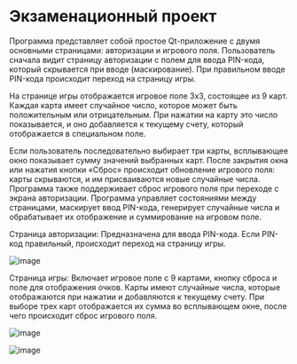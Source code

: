 # Экзаменационный проект

Программа представляет собой простое Qt-приложение с двумя основными страницами: авторизации и игрового поля. Пользователь сначала видит страницу авторизации с полем для ввода PIN-кода, который скрывается при вводе (маскирование). При правильном вводе PIN-кода происходит переход на страницу игры.

На странице игры отображается игровое поле 3x3, состоящее из 9 карт. Каждая карта имеет случайное число, которое может быть положительным или отрицательным. При нажатии на карту это число показывается, и оно добавляется к текущему счету, который отображается в специальном поле.

Если пользователь последовательно выбирает три карты, всплывающее окно показывает сумму значений выбранных карт. После закрытия окна или нажатия кнопки «Сброс» происходит обновление игрового поля: карты скрываются, и им присваиваются новые случайные числа. Программа также поддерживает сброс игрового поля при переходе с экрана авторизации.
Программа управляет состояниями между страницами, маскирует ввод PIN-кода, генерирует случайные числа и обрабатывает их отображение и суммирование на игровом поле.


Страница авторизации: Предназначена для ввода PIN-кода. Если PIN-код правильный, происходит переход на страницу игры.

![image](https://github.com/wilssuur/221-3210-Koptikova/assets/124897239/eb207e66-87dd-44b4-a0f7-d96ef71d46ed)

Страница игры: Включает игровое поле с 9 картами, кнопку сброса и поле для отображения очков. Карты имеют случайные числа, которые отображаются при нажатии и добавляются к текущему счету. При выборе трех карт отображается их сумма во всплывающем окне, после чего происходит сброс игрового поля.

![image](https://github.com/wilssuur/221-3210-Koptikova/assets/124897239/be3d97dd-f9d9-4b3f-bfa4-2bc8c8116204)

![image](https://github.com/wilssuur/221-3210-Koptikova/assets/124897239/c9792ac1-6ac9-4bf5-97bf-bc482071fd1a)
